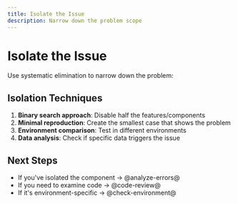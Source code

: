 ```yaml
---
title: Isolate the Issue
description: Narrow down the problem scope
---
```


# Isolate the Issue

Use systematic elimination to narrow down the problem:

## Isolation Techniques

1. **Binary search approach**: Disable half the features/components
2. **Minimal reproduction**: Create the smallest case that shows the problem
3. **Environment comparison**: Test in different environments
4. **Data analysis**: Check if specific data triggers the issue

## Next Steps

- If you've isolated the component → @analyze-errors@
- If you need to examine code → @code-review@
- If it's environment-specific → @check-environment@